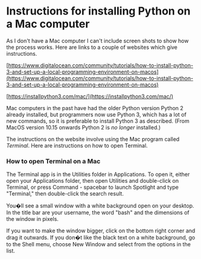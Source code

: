 Instructions for installing Python on a Mac computer
====================================================

As I don't have a Mac computer I can't include screen shots to show how the process works. Here are links to a couple of websites which give instructions.

[https://www.digitalocean.com/community/tutorials/how-to-install-python-3-and-set-up-a-local-programming-environment-on-macos](https://www.digitalocean.com/community/tutorials/how-to-install-python-3-and-set-up-a-local-programming-environment-on-macos)

[https://installpython3.com/mac/](https://installpython3.com/mac/)

Mac computers in the past have had the older Python version Python 2 already installed, but programmers now use Python 3, which has a lot of new commands, so it is preferable to install Python 3 as described. (From MacOS version 10.15 onwards Python 2 is *no longer* installed.)

The instructions on the website involve using the Mac program called *Terminal*. Here are instructions on how to open Terminal.

### How to open Terminal on a Mac

The Terminal app is in the Utilities folder in Applications. To open it, either open your Applications folder, then open Utilities and double-click on Terminal, or press Command - spacebar to launch Spotlight and type "Terminal," then double-click the search result.

You�ll see a small window with a white background open on your desktop. In the title bar are your username, the word "bash" and the dimensions of the window in pixels.

If you want to make the window bigger, click on the bottom right corner and drag it outwards. If you don�t like the black text on a white background, go to the Shell menu, choose New Window and select from the options in the list.
